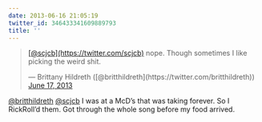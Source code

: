 ```yaml
---
date: 2013-06-16 21:05:19
twitter_id: 346433341609889793
title: ''
---
```


<blockquote class="twitter-tweet"><p lang="en" dir="ltr"><a href="https://twitter.com/scjcb?ref_src=twsrc%5Etfw">[@scjcb](https://twitter.com/scjcb)</a> nope. Though sometimes I like picking the weird shit.</p>&mdash; Brittany Hildreth ([@britthildreth](https://twitter.com/britthildreth)) <a href="https://twitter.com/britthildreth/status/346429100522614784?ref_src=twsrc%5Etfw">June 17, 2013</a></blockquote>
<script async src="https://platform.twitter.com/widgets.js" charset="utf-8"></script>

[@britthildreth](https://twitter.com/britthildreth) [@scjcb](https://twitter.com/scjcb) I was at a McD’s that was taking forever. So I RickRoll’d them. Got through the whole song before my food arrived.
